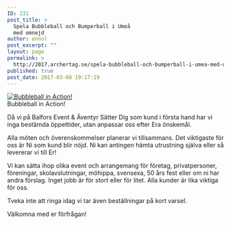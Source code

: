 ```yaml
---
ID: 231
post_title: >
  Spela Bubbleball och Bumperball i Umeå
  med omnejd
author: ennol
post_excerpt: ""
layout: page
permalink: >
  http://2017.archertag.se/spela-bubbleball-och-bumperball-i-umea-med-omnejd/
published: true
post_date: 2017-03-08 19:17:19
---
```

<div id="block_container_98324549" class="block_container presentation_image_block">
<div id="block_98324549">
<div class="h24_normal_text">
<div class="h24_image_block_align h24_image_block_align_left     h24_image_custom_height"><a class="h24-js-iv" title="Bubbleball in Action!" href="http://dst15js82dk7j.cloudfront.net/183390/60566218-AFXTC.jpg?name=Bubbleball_in_Action%21.jpg"><img id="block_img_98324549" class="presentation_image_block_image" title="Bubbleball in Action!" src="http://h24-original.s3.amazonaws.com/183390/21258423-a74YI.jpg" alt="Bubbleball in Action!" /></a></div>
<span id="block_text_98324549" class="h24_caption h24_image_block_align_left">Bubbleball in Action!</span></div>
</div>
</div>
<div id="block_container_98324545" class="block_container standard_text_block text_block">
<div id="block_98324545">
<div id="block_98324545_text_content" class="text_content">

Då vi på Balfors Event &amp; Äventyr Sätter Dig som kund i första hand har vi inga bestämda öppettider, utan anpassar oss efter Era önskemål.

Alla möten och överenskommelser planerar vi tillsammans. Det viktigaste för oss är Ni som kund blir nöjd. Ni kan antingen hämta utrustning själva eller så levererar vi till Er!

Vi kan sätta ihop olika event och arrangemang för företag, privatpersoner, föreningar, skolavslutningar, möhippa, svensexa, 50 års fest eller om ni har andra förslag. Inget jobb är för stort eller för litet. Alla kunder är lika viktiga för oss.

Tveka inte att ringa idag vi tar även beställningar på kort varsel.

Välkomna med er förfrågan!

</div>
</div>
</div>